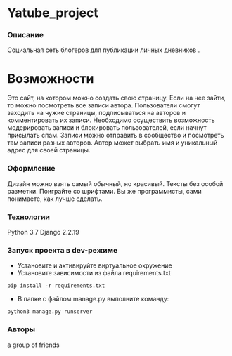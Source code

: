 # Yatube_project
### Описание
Социальная сеть блогеров для публикации личных дневников .
# Возможности
Это сайт, на котором можно создать свою страницу. Если на нее зайти, то можно посмотреть все записи автора.
Пользователи смогут заходить на чужие страницы, подписываться на авторов 
и комментировать их записи. Необходимо осуществить возможность модерировать записи и блокировать пользователей, если начнут присылать спам.
Записи можно отправить в сообщество и посмотреть там записи
разных авторов.
Автор может выбрать имя и уникальный адрес для своей страницы.
### Оформление
Дизайн можно взять самый обычный, но красивый. Тексты без особой разметки.
Поиграйте со шрифтами. 
Вы же программисты, сами понимаете, как лучше сделать.
### Технологии
Python 3.7 
Django 2.2.19
### Запуск проекта в dev-режиме
- Установите и активируйте виртуальное окружение
- Установите зависимости из файла requirements.txt
```
pip install -r requirements.txt
``` 
- В папке с файлом manage.py выполните команду:
```
python3 manage.py runserver
```
### Авторы
a group of friends